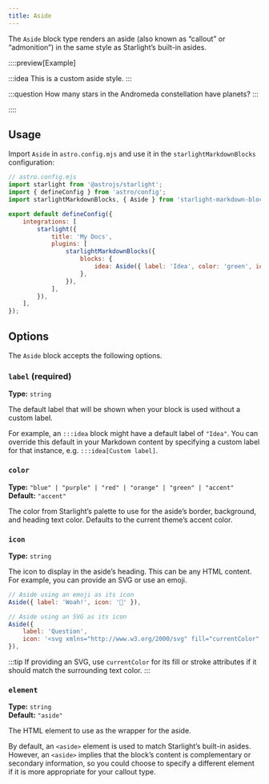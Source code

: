 ```yaml
---
title: Aside
---
```


The `Aside` block type renders an aside (also known as “callout” or “admonition”) in the same style as Starlight’s built-in asides.

::::preview[Example]

:::idea
This is a custom aside style.
:::

:::question
How many stars in the Andromeda constellation have planets?
:::

::::

## Usage

Import `Aside` in `astro.config.mjs` and use it in the `starlightMarkdownBlocks` configuration:

```js ins={13} ins=/(Aside) /
// astro.config.mjs
import starlight from '@astrojs/starlight';
import { defineConfig } from 'astro/config';
import starlightMarkdownBlocks, { Aside } from 'starlight-markdown-blocks';

export default defineConfig({
	integrations: [
		starlight({
			title: 'My Docs',
			plugins: [
				starlightMarkdownBlocks({
					blocks: {
						idea: Aside({ label: 'Idea', color: 'green', icon: '💡' }),
					},
				}),
			],
		}),
	],
});
```

## Options

The `Aside` block accepts the following options.

### `label` (required)

**Type:** `string`

The default label that will be shown when your block is used without a custom label.

For example, an `:::idea` block might have a default label of `"Idea"`.
You can override this default in your Markdown content by specifying a custom label for that instance, e.g. `:::idea[Custom label]`.

### `color`

**Type:** `"blue" | "purple" | "red" | "orange" | "green" | "accent"`<br>
**Default:** `"accent"`

The color from Starlight’s palette to use for the aside’s border, background, and heading text color.
Defaults to the current theme’s accent color.

### `icon`

**Type:** `string`

The icon to display in the aside’s heading.
This can be any HTML content.
For example, you can provide an SVG or use an emoji.

```js
// Aside using an emoji as its icon
Aside({ label: 'Woah!', icon: '🤯' }),

// Aside using an SVG as its icon
Aside({
	label: 'Question',
	icon: '<svg xmlns="http://www.w3.org/2000/svg" fill="currentColor" viewBox="0 0 24 24"><path d="M11.29 15.29a1.58 1.58 0 0 0-.12.15.76.76 0 0 0-.09.18.64.64 0 0 0-.06.18 1.36 1.36 0 0 0 0 .2.84.84 0 0 0 .08.38.9.9 0 0 0 .54.54.94.94 0 0 0 .76 0 .9.9 0 0 0 .54-.54A1 1 0 0 0 13 16a1 1 0 0 0-.29-.71 1 1 0 0 0-1.42 0ZM12 2a10 10 0 1 0 10 10A10 10 0 0 0 12 2Zm0 18a8 8 0 1 1 8-8 8 8 0 0 1-8 8Zm0-13a3 3 0 0 0-2.6 1.5 1 1 0 1 0 1.73 1A1 1 0 0 1 12 9a1 1 0 0 1 0 2 1 1 0 0 0-1 1v1a1 1 0 0 0 2 0v-.18A3 3 0 0 0 12 7Z"/></svg>',
}),
```

:::tip
If providing an SVG, use `currentColor` for its fill or stroke attributes if it should match the surrounding text color.
:::

### `element`

**Type:** `string`<br>
**Default:** `"aside"`

The HTML element to use as the wrapper for the aside.

By default, an `<aside>` element is used to match Starlight’s built-in asides.
However, an `<aside>` implies that the block’s content is complementary or secondary information, so you could choose to specify a different element if it is more appropriate for your callout type.
